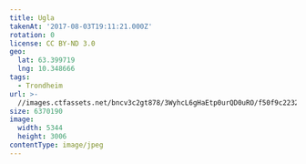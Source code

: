 ```yaml
---
title: Ugla
takenAt: '2017-08-03T19:11:21.000Z'
rotation: 0
license: CC BY-ND 3.0
geo:
  lat: 63.399719
  lng: 10.348666
tags:
  - Trondheim
url: >-
  //images.ctfassets.net/bncv3c2gt878/3WyhcL6gHaEtp0urQD0uRO/f50f9c223215b5913b4603d51877f867/ugla_36270965081_o
size: 6370190
image:
  width: 5344
  height: 3006
contentType: image/jpeg
---
```



